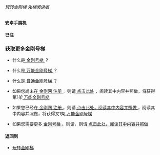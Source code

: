 ###### 玩转金刚梯 免梯阅读版
#### 安卓手类机
#### 已注
### 获取更多金刚号梯

- 什么是[ 金刚号梯 ](https://github.com/a2zitpro/web/blob/master/LadderFree/kkDictionary/KKLadderKKID.md)？
- 什么是[ 万能金刚号梯 ](https://github.com/a2zitpro/web/blob/master/LadderFree/kkDictionary/KKLadderKKIDMultipurpose.md)？
- 什么是[ 普通金刚号梯 ](https://github.com/a2zitpro/web/blob/master/LadderFree/kkDictionary/KKLadderKKIDSinglepurpose.md)？

- 如果您尚未在[ 金刚网 ](https://github.com/a2zitpro/web/blob/master/LadderFree/kkDictionary/KKSiteZh.md)[ 注册 ](https://github.com/a2zitpro/web/blob/master/LadderFree/kkDictionary/Registration.md)，则请[ 点击此处](https://github.com/a2zitpro/web/blob/master/LadderFree/Android/Phone/KKLadderKKID/KKLadderKKIDGetNotRegistration.md) ，阅读其中内容并照做，将获得第1架[ 万能金刚号梯 ]()
- 如果您已经在[ 金刚网 ](https://github.com/a2zitpro/web/blob/master/LadderFree/kkDictionary/KKSiteZh.md)[ 注册 ](https://github.com/a2zitpro/web/blob/master/LadderFree/kkDictionary/Registration.md)，则请[ 点击此处，阅读其中内容并照做 ](https://github.com/a2zitpro/web/blob/master/LadderFree/Android/Phone/KKLadderKKID/KKLadderKKIDGetRegistered.md) ，阅读其中内容并照做，将获得又1架[ 万能金刚号梯 ]()
- 如果您需要更多[ 金刚号梯 ](https://github.com/a2zitpro/web/blob/master/LadderFree/kkDictionary/KKLadderKKID.md)，则请，则请[ 点击此处，阅读其中内容并照做 ](https://github.com/a2zitpro/web/blob/master/LadderFree/Android/Phone/KKLadderKKID/KKLadderKKIDGetMoreKKID.md)


#### 返回到
- [玩转金刚梯](https://github.com/a2zitpro/web/blob/master/LadderFree/A.md)

